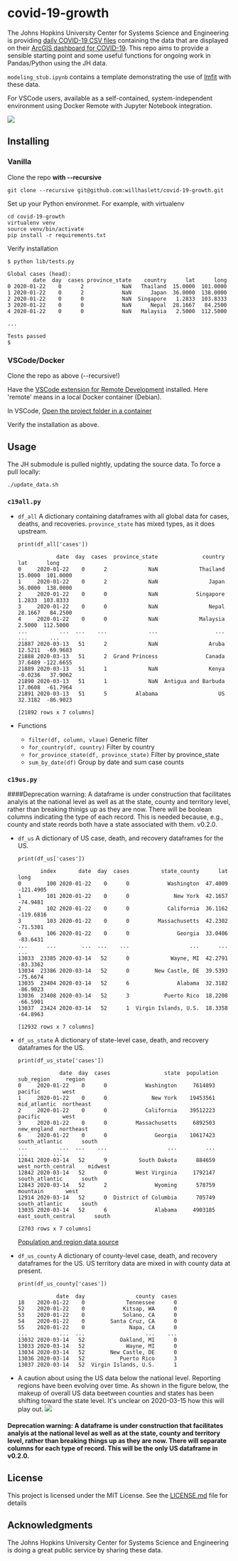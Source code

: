 # covid-19-growth

The Johns Hopkins University Center for Systems Science and Engineering is providing
[daily COVID-19 CSV files](https://github.com/CSSEGISandData/COVID-19) containing the data that are
displayed on their
[ArcGIS dashboard for COVID-19](https://gisanddata.maps.arcgis.com/apps/opsdashboard/index.html#/bda7594740fd40299423467b48e9ecf6).
This repo aims to provide a sensible starting point and some useful functions for ongoing work in
Pandas/Python using the JH data.

`modeling_stub.ipynb` contains a template demonstrating the use of [lmfit](https://lmfit.github.io/lmfit-py/) with these data.

For VSCode users, available as a self-contained, system-independent environment using Docker Remote with Jupyter Notebook integration.

![](.screenshot.png)

## Installing
### Vanilla

Clone the repo **with --recursive**
```
git clone --recursive git@github.com:willhaslett/covid-19-growth.git
```

Set up your Python environmet. For example, with virtualenv
```
cd covid-19-growth
virtualenv venv
source venv/bin/activate
pip install -r requirements.txt
```
Verify installation
```
$ python lib/tests.py

Global cases (head):
        date  day  cases province_state    country      lat      long
0 2020-01-22    0      2            NaN   Thailand  15.0000  101.0000
1 2020-01-22    0      2            NaN      Japan  36.0000  138.0000
2 2020-01-22    0      0            NaN  Singapore   1.2833  103.8333
3 2020-01-22    0      0            NaN      Nepal  28.1667   84.2500
4 2020-01-22    0      0            NaN   Malaysia   2.5000  112.5000

...

Tests passed
$
```

### VSCode/Docker

Clone the repo as above (--recursive!)

Have the [VSCode extension for Remote Development](https://marketplace.visualstudio.com/items?itemName=ms-vscode-remote.vscode-remote-extensionpack) installed. Here 'remote' means in a local Docker container (Debian).

In VSCode, [Open the project folder in a container](https://code.visualstudio.com/docs/remote/containers#_quick-start-open-an-existing-folder-in-a-container)

Verify the installation as above.

## Usage

The JH submodule is pulled nightly, updating the source data. To force a pull locally:
```
./update_data.sh
```

### `c19all.py`
* `df_all` A dictionary containing dataframes with all global data for cases, deaths, and recoveries. `province_state` has mixed types, as it does upstream.
  ```
  print(df_all['cases'])

              date  day  cases  province_state              country      lat      long
  0     2020-01-22    0      2             NaN             Thailand  15.0000  101.0000
  1     2020-01-22    0      2             NaN                Japan  36.0000  138.0000
  2     2020-01-22    0      0             NaN            Singapore   1.2833  103.8333
  3     2020-01-22    0      0             NaN                Nepal  28.1667   84.2500
  4     2020-01-22    0      0             NaN             Malaysia   2.5000  112.5000
  ...          ...  ...    ...             ...                  ...      ...       ...
  21887 2020-03-13   51      2             NaN                Aruba  12.5211  -69.9683
  21888 2020-03-13   51      2  Grand Princess               Canada  37.6489 -122.6655
  21889 2020-03-13   51      1             NaN                Kenya  -0.0236   37.9062
  21890 2020-03-13   51      1             NaN  Antigua and Barbuda  17.0608  -61.7964
  21891 2020-03-13   51      5         Alabama                   US  32.3182  -86.9023
  
  [21892 rows x 7 columns] 
  ```

* Functions
  - `filter(df, column, vlaue)` Generic filter
  - `for_country(df, country)` Filter by country
  - `for_province_state(df, province_state)` Filter by province_state
  - `sum_by_date(df)` Group by date and sum case counts 

### `c19us.py`
####Deprecation warning: A dataframe is under construction that facilitates analyis at the national level as well as at the state, county and territory level, rather than breaking thinigs up as they are now. There will be boolean columns indicating the type of each record. This is needed because, e.g., county and state reords both have a state associated with them.  v0.2.0.

* `df_us` A dictionary of US case, death, and recovery dataframes for the US.
  ```
  print(df_us['cases'])

         index       date  day  cases          state_county      lat      long
  0        100 2020-01-22    0      0            Washington  47.4009 -121.4905
  1        101 2020-01-22    0      0              New York  42.1657  -74.9481
  2        102 2020-01-22    0      0            California  36.1162 -119.6816
  3        103 2020-01-22    0      0         Massachusetts  42.2302  -71.5301
  6        106 2020-01-22    0      0               Georgia  33.0406  -83.6431
  ...      ...        ...  ...    ...                   ...      ...       ...
  13033  23385 2020-03-14   52      0             Wayne, MI  42.2791  -83.3362
  13034  23386 2020-03-14   52      0        New Castle, DE  39.5393  -75.6674
  13035  23404 2020-03-14   52      6               Alabama  32.3182  -86.9023
  13036  23408 2020-03-14   52      3           Puerto Rico  18.2208  -66.5901
  13037  23424 2020-03-14   52      1  Virgin Islands, U.S.  18.3358  -64.8963

  [12932 rows x 7 columns]
  ```
* `df_us_state` A dictionary of state-level case, death, and recovery dataframes for the US.

  ```
  print(df_us_state['cases'])
  
               date  day  cases                 state  population          sub_region     region
  0     2020-01-22    0      0            Washington     7614893             pacific       west
  1     2020-01-22    0      0              New York    19453561        mid_atlantic  northeast
  2     2020-01-22    0      0            California    39512223             pacific       west
  3     2020-01-22    0      0         Massachusetts     6892503         new_england  northeast
  6     2020-01-22    0      0               Georgia    10617423      south_atlantic      south
  ...          ...  ...    ...                   ...         ...                 ...        ...
  12841 2020-03-14   52      9          South Dakota      884659  west_north_central    midwest
  12842 2020-03-14   52      0         West Virginia     1792147      south_atlantic      south
  12843 2020-03-14   52      2               Wyoming      578759            mountain       west
  12914 2020-03-14   52      0  District of Columbia      705749      south_atlantic      south
  13035 2020-03-14   52      6               Alabama     4903185  east_south_central      south

  [2703 rows x 7 columns]
  ```
  [Population and region data source](https://en.wikipedia.org/wiki/List_of_states_and_territories_of_the_United_States_by_population#Summary_of_population_by_region)
  
* `df_us_county` A dictionary of county-level case, death, and recovery dataframes for the US. US territory data are mixed in with county data at present.
  ```
  print(df_us_county['cases'])

              date  day                county  cases
  18    2020-01-22    0             Tennessee      0
  52    2020-01-22    0            Kitsap, WA      0
  53    2020-01-22    0            Solano, CA      0
  54    2020-01-22    0        Santa Cruz, CA      0
  55    2020-01-22    0              Napa, CA      0
  ...          ...  ...                   ...    ...
  13032 2020-03-14   52           Oakland, MI      0
  13033 2020-03-14   52             Wayne, MI      0
  13034 2020-03-14   52        New Castle, DE      0
  13036 2020-03-14   52           Puerto Rico      3
  13037 2020-03-14   52  Virgin Islands, U.S.      1
  ```

* A caution about using the US data below the national level. Reporting regions have been evolving over time. As shown in the figure below, the makeup of overall US data beetween
counties and states has been shifting toward the state level. It's unclear on 2020-03-15 how this will play out.
  ![](.us_cases.png)
  
#### Deprecation warning: A dataframe is under construction that facilitates analyis at the national level as well as at the state, county and territory level, rather than breaking things up as they are now. There will separate columns for each type of record. This will be the only US dataframe in v0.2.0.


## License

This project is licensed under the MIT License. See the [LICENSE.md](LICENSE.md) file for details

## Acknowledgments

The Johns Hopkins University Center for Systems Science and Engineering is doing a great public service by sharing these data.
